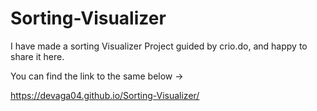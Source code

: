 # Sorting-Visualizer

I have made a sorting Visualizer Project guided by crio.do, and happy to share it here.

You can find the link to the same below ->

https://devaga04.github.io/Sorting-Visualizer/
